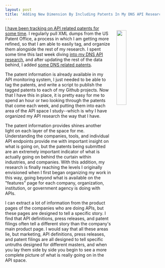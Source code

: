 ```yaml
---
layout: post
title: 'Adding New Dimension By Including Patents In My DNS API Research'
---
```

<p><a href="http://dns.apievangelist.com/patents/"><img style="padding: 15px;" src="http://kinlane-productions.s3.amazonaws.com/api-evangelist-site/company/logos/uspto.png" alt="" width="25%" align="right" /></a></p>
<p><a href="http://apievangelist.com/2016/01/27/my-stance-on-apis-and-patents/">I have been tracking on API related patents for some time</a>. I regularly pull XML dumps from the US Patent Office, a process in which I am getting more refined, so that I am able to easily tag, and organize them alongside the rest of my research. I spent some time this last week diving <a href="http://dns.apievangelist.com">into my DNS API research</a>, and after updating the rest of the data behind, I added <a href="http://dns.apievangelist.com/patents/">some DNS related patents</a>.</p>
<p>The patent information is already available in my API monitoring system, I just needed to be able to tag the patents, and write a script to publish the tagged patents&nbsp;to each of my Github projects. Now that I have this in place, it is pretty easy for me to spend an hour or two looking through the patents that come each week, and putting them into each area of the API space I study--which is why I have organized my API research the way that I have.</p>
<p>The patent information provides shines another light on each layer of the space for me. Understanding the companies, tools, and individual API endpoints provide me with important insight on what is going on, but the patents being submitted are an extremely important indicator of what is actually going on behind the curtain within industries, and companies. With this addition, my research is finally reaching the levels I originally envisioned when I first began organizing my work in this way, going beyond what is available on the "features" page for each company, organization, institution, or government agency is doing with APIs.</p>
<p>I can extract a lot of information from the product pages of the companies who are doing APIs, but these pages are designed to tell a specific story. I find that API definitions, press releases, and patent filings often tell a different story than the company's main product page. I would say that all these areas lie, but marketing, API definitions, press releases, and patent filings are all designed to tell specific untruths designed for different masters, and when you lay them side by side you begin to see a more complete picture of what is really going on in the API space.</p>